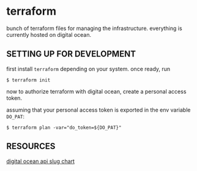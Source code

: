 
# terraform

bunch of terraform files for managing the infrastructure. everything is
currently hosted on digital ocean.

## SETTING UP FOR DEVELOPMENT

first install `terraform` depending on your system. once ready, run
```
$ terraform init
```

now to authorize terraform with digital ocean, create a personal access
token.

assuming that your personal access token is exported in the env variable `DO_PAT`:
```
$ terraform plan -var="do_token=${DO_PAT}"
```

## RESOURCES

[digital ocean api slug chart](https://slugs.do-api.dev/)

